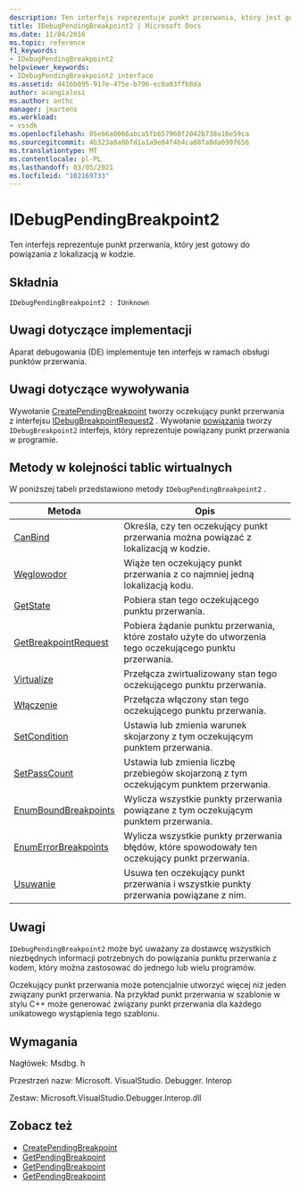 ```yaml
---
description: Ten interfejs reprezentuje punkt przerwania, który jest gotowy do powiązania z lokalizacją w kodzie.
title: IDebugPendingBreakpoint2 | Microsoft Docs
ms.date: 11/04/2016
ms.topic: reference
f1_keywords:
- IDebugPendingBreakpoint2
helpviewer_keywords:
- IDebugPendingBreakpoint2 interface
ms.assetid: d416b095-917e-475e-b796-ec0a03ffb8da
author: acangialosi
ms.author: anthc
manager: jmartens
ms.workload:
- vssdk
ms.openlocfilehash: 05e66a0066abca5fb657960f2042b738a10e59ca
ms.sourcegitcommit: 4b323a8a8bfd1a1a9e84f4b4ca88fa8da690f656
ms.translationtype: MT
ms.contentlocale: pl-PL
ms.lasthandoff: 03/05/2021
ms.locfileid: "102169733"
---
```

# <a name="idebugpendingbreakpoint2"></a>IDebugPendingBreakpoint2
Ten interfejs reprezentuje punkt przerwania, który jest gotowy do powiązania z lokalizacją w kodzie.

## <a name="syntax"></a>Składnia

```
IDebugPendingBreakpoint2 : IUnknown
```

## <a name="notes-for-implementers"></a>Uwagi dotyczące implementacji
 Aparat debugowania (DE) implementuje ten interfejs w ramach obsługi punktów przerwania.

## <a name="notes-for-callers"></a>Uwagi dotyczące wywoływania
 Wywołanie [CreatePendingBreakpoint](../../../extensibility/debugger/reference/idebugengine2-creatependingbreakpoint.md) tworzy oczekujący punkt przerwania z interfejsu [IDebugBreakpointRequest2](../../../extensibility/debugger/reference/idebugbreakpointrequest2.md) . Wywołanie [powiązania](../../../extensibility/debugger/reference/idebugpendingbreakpoint2-bind.md) tworzy `IDebugBreakpoint2` interfejs, który reprezentuje powiązany punkt przerwania w programie.

## <a name="methods-in-vtable-order"></a>Metody w kolejności tablic wirtualnych
 W poniższej tabeli przedstawiono metody `IDebugPendingBreakpoint2` .

|Metoda|Opis|
|------------|-----------------|
|[CanBind](../../../extensibility/debugger/reference/idebugpendingbreakpoint2-canbind.md)|Określa, czy ten oczekujący punkt przerwania można powiązać z lokalizacją w kodzie.|
|[Węglowodor](../../../extensibility/debugger/reference/idebugpendingbreakpoint2-bind.md)|Wiąże ten oczekujący punkt przerwania z co najmniej jedną lokalizacją kodu.|
|[GetState](../../../extensibility/debugger/reference/idebugpendingbreakpoint2-getstate.md)|Pobiera stan tego oczekującego punktu przerwania.|
|[GetBreakpointRequest](../../../extensibility/debugger/reference/idebugpendingbreakpoint2-getbreakpointrequest.md)|Pobiera żądanie punktu przerwania, które zostało użyte do utworzenia tego oczekującego punktu przerwania.|
|[Virtualize](../../../extensibility/debugger/reference/idebugpendingbreakpoint2-virtualize.md)|Przełącza zwirtualizowany stan tego oczekującego punktu przerwania.|
|[Włączenie](../../../extensibility/debugger/reference/idebugpendingbreakpoint2-enable.md)|Przełącza włączony stan tego oczekującego punktu przerwania.|
|[SetCondition](../../../extensibility/debugger/reference/idebugpendingbreakpoint2-setcondition.md)|Ustawia lub zmienia warunek skojarzony z tym oczekującym punktem przerwania.|
|[SetPassCount](../../../extensibility/debugger/reference/idebugpendingbreakpoint2-setpasscount.md)|Ustawia lub zmienia liczbę przebiegów skojarzoną z tym oczekującym punktem przerwania.|
|[EnumBoundBreakpoints](../../../extensibility/debugger/reference/idebugpendingbreakpoint2-enumboundbreakpoints.md)|Wylicza wszystkie punkty przerwania powiązane z tym oczekującym punktem przerwania.|
|[EnumErrorBreakpoints](../../../extensibility/debugger/reference/idebugpendingbreakpoint2-enumerrorbreakpoints.md)|Wylicza wszystkie punkty przerwania błędów, które spowodowały ten oczekujący punkt przerwania.|
|[Usuwanie](../../../extensibility/debugger/reference/idebugpendingbreakpoint2-delete.md)|Usuwa ten oczekujący punkt przerwania i wszystkie punkty przerwania powiązane z nim.|

## <a name="remarks"></a>Uwagi
 `IDebugPendingBreakpoint2` może być uważany za dostawcę wszystkich niezbędnych informacji potrzebnych do powiązania punktu przerwania z kodem, który można zastosować do jednego lub wielu programów.

 Oczekujący punkt przerwania może potencjalnie utworzyć więcej niż jeden związany punkt przerwania. Na przykład punkt przerwania w szablonie w stylu C++ może generować związany punkt przerwania dla każdego unikatowego wystąpienia tego szablonu.

## <a name="requirements"></a>Wymagania
 Nagłówek: Msdbg. h

 Przestrzeń nazw: Microsoft. VisualStudio. Debugger. Interop

 Zestaw: Microsoft.VisualStudio.Debugger.Interop.dll

## <a name="see-also"></a>Zobacz też
- [CreatePendingBreakpoint](../../../extensibility/debugger/reference/idebugengine2-creatependingbreakpoint.md)
- [GetPendingBreakpoint](../../../extensibility/debugger/reference/idebugbreakpointboundevent2-getpendingbreakpoint.md)
- [GetPendingBreakpoint](../../../extensibility/debugger/reference/idebugboundbreakpoint2-getpendingbreakpoint.md)
- [GetPendingBreakpoint](../../../extensibility/debugger/reference/idebugerrorbreakpoint2-getpendingbreakpoint.md)

